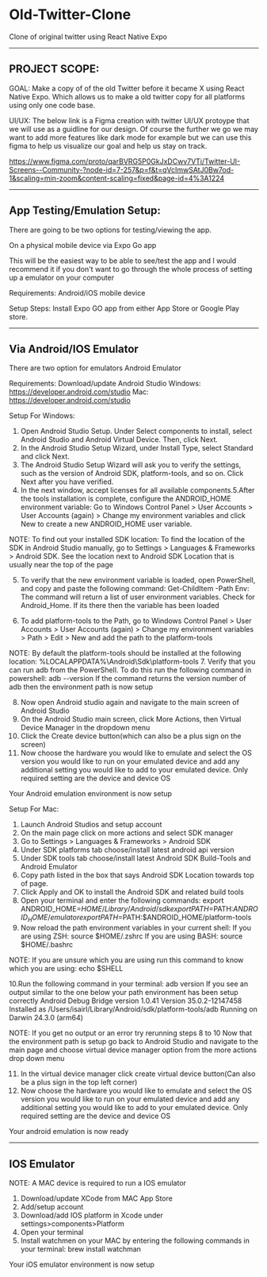 # Old-Twitter-Clone
 Clone of original twitter using React Native Expo
 
 --------------------------------------------------------------------------------------------------------------------------------------------------
 PROJECT SCOPE:
 -
 GOAL: Make a copy of of the old Twitter before it became X using React Native Expo. Which allows us to make a old twitter copy for all platforms using only one code base.
 
 UI/UX: The below link is a Figma creation with twitter UI/UX protoype that we will use as a guidline for our design. Of course the further we go we may want to add more features like dark mode for example but we can use this figma to help us visualize our goal and help us stay on track.
 
 https://www.figma.com/proto/qarBVRG5P0GkJxDCwv7VTi/Twitter-UI-Screens--Community-?node-id=7-257&p=f&t=qVcImwSAtJ0Bw7od-1&scaling=min-zoom&content-scaling=fixed&page-id=4%3A1224
 
 --------------------------------------------------------------------------------------------------------------------------------------------------
 App Testing/Emulation Setup:
 -
 There are going to be two options for testing/viewing the app.
 
 On a physical mobile device via Expo Go app
 
 This will be the easiest way to be able to see/test the app and I would recommend it if you don't want to go through the whole process of setting up a emulator on your computer 
 
 Requirements:
 Android/iOS mobile device
 
 Setup Steps:
 Install Expo GO app from either App Store or Google Play store.
 
 ------------------------
 Via Android/IOS Emulator
 -
 There are two option for emulators
 Android Emulator
 
 Requirements:
 Download/update Android Studio
  Windows: https://developer.android.com/studio Mac: https://developer.android.com/studio
 
 Setup For Windows: 
 1. Open Android Studio Setup. Under Select components to install, select Android Studio and Android Virtual Device. Then, click Next.
 2. In the Android Studio Setup Wizard, under Install Type, select Standard and click Next.
 3. The Android Studio Setup Wizard will ask you to verify the settings, such as the version of Android SDK, platform-tools, and so on. Click Next    after you have verified.
 4. In the next window, accept licenses for all available components.5.After the tools installation is complete, configure the ANDROID_HOME           environment variable: 
        Go to Windows Control Panel > User Accounts > User Accounts (again) > Change my environment variables and click New to create a new               ANDROID_HOME user variable.
 
 NOTE: To find out your installed SDK location:
      To find the location of the SDK in Android Studio manually, go to Settings > Languages & Frameworks > Android SDK. See the location next to       Android SDK Location that is usually near the top of the page
 
 5. To verify that the new environment variable is loaded, open PowerShell, and copy and paste the following command:
    Get-ChildItem -Path Env:
 The command will return a list of user environment variables. Check for Android_Home. If its there then the variable has been loaded 
 
 6. To add platform-tools to the Path, go to Windows Control Panel > User Accounts > User Accounts (again) > Change my environment variables >        Path > Edit > New and add the path to the platform-tools
 
 NOTE: By default the platform-tools should be installed at the following location:
       %LOCALAPPDATA%\Android\Sdk\platform-tools
 7. Verify that you can run adb from the PowerShell. To do this run the following command in powershell:
       adb --version
 If the command returns the version number of adb then the environment path is now setup
 
 8. Now open Android studio again and navigate to the main screen of Android Studio
 9. On the Android Studio main screen, click More Actions, then Virtual Device Manager in the dropdown menu
 10. Click the Create device button(which can also be a plus sign on the screen)
 11. Now choose the hardware you would like to emulate and select the OS version you would like to run on your emulated device and add any             additional setting you would like to add to your emulated device. Only required setting are the device and device OS
 
 Your Android emulation environment is now setup 
 
 
 Setup For Mac: 
 
 1. Launch Android Studios and setup account
 2. On the main page click on more actions and select SDK manager
 3. Go to Settings > Languages & Frameworks > Android SDK
 4. Under SDK platforms tab choose/install latest android api version
 5. Under SDK tools tab choose/install latest Android SDK Build-Tools and Android Emulator
 6. Copy path listed in the box that says Android SDK Location towards top of page.
 7. Click Apply and OK to install the Android SDK and related build tools
 8. Open your terminal and enter the following commands:
      export ANDROID_HOME=$HOME/Library/Android/sdk
      export PATH=$PATH:$ANDROID_HOME/emulator
      export PATH=$PATH:$ANDROID_HOME/platform-tools
 9. Now reload the path environment variables in your current shell:
    If you are using ZSH:
      source $HOME/.zshrc
    If you are using BASH:
      source $HOME/.bashrc
    
 NOTE: If you are unsure which you are using run this command to know which you are using:
     echo $SHELL
 
 10.Run the following command in your terminal:
      adb version
 If you see an output similar to the one below your path environment has been setup correctly
       Android Debug Bridge version 1.0.41
       Version 35.0.2-12147458
       Installed as /Users/isairl/Library/Android/sdk/platform-tools/adb
       Running on Darwin 24.3.0 (arm64)
 
 NOTE: If you get no output or an error try rerunning steps 8 to 10 
 Now that the environment path is setup go back to Android Studio and navigate to the main page and choose virtual device manager option from the more actions drop down menu
 
 11. In the virtual device manager click create virtual device button(Can also be a plus sign in the top left corner)
 12. Now choose the hardware you would like to emulate and select the OS version you would like to run on your emulated device and add any             additional setting you would like to add to your emulated device. Only required setting are the device and device OS
 
 Your android emulation is now ready
 
 -----------------------
 IOS Emulator
 -
 NOTE: A MAC device is required to run a IOS emulator 
 1. Download/update XCode from MAC App Store
 2. Add/setup account
 3. Download/add IOS platform in Xcode under settings>components>Platform
 4. Open your terminal
 5. Install watchmen on your MAC by entering the following commands in your terminal:
      brew install watchman
    
 Your iOS emulator environment is now setup 